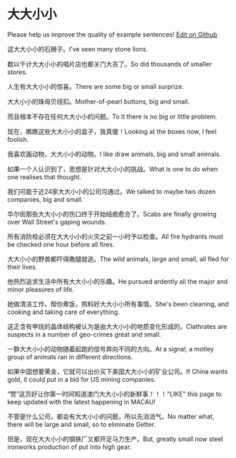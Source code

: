 # 大大小小

Please help us improve the quality of example sentences! [Edit on Github](https://github.com/jiyushe/jiyu-example-sentence-source/blob/main/chinese/dadaxiaoxiao.md)

<p><span class="chinese">这大大小小的石狮子。</span><span class="english">I've seen many stone lions.</span></p>

<p><span class="chinese">数以千计大大小小的唱片店也都关门大吉了。</span><span class="english">So did thousands of smaller stores.</span></p>

<p><span class="chinese">人生有大大小小的惊喜。</span><span class="english">There are some big or small surprize.</span></p>

<p><span class="chinese">大大小小的珠母贝纽扣。</span><span class="english">Mother-of-pearl buttons, big and small.</span></p>

<p><span class="chinese">而且根本不存在任何大大小小的问题。</span><span class="english">To It there is no big or little problem.</span></p>

<p><span class="chinese">现在，瞧瞧这些大大小小的盒子，我真傻！</span><span class="english">Looking at the boxes now, I feel foolish.</span></p>

<p><span class="chinese">我喜欢画动物，大大小小的动物。</span><span class="english">I like draw animals, big and small animals.</span></p>

<p><span class="chinese">如果一个人认识到了，思想是针对大大小小的挑战。</span><span class="english">What is one to do when one realises that thought.</span></p>

<p><span class="chinese">我们可能于近24家大大小小的公司沟通过。</span><span class="english">We talked to maybe two dozen companies, big and small.</span></p>

<p><span class="chinese">华尔街那些大大小小的伤口终于开始结痂愈合了。</span><span class="english">Scabs are finally growing over Wall Street's gaping wounds.</span></p>

<p><span class="chinese">所有消防栓必须在大大小小的火灾之前一小时予以检查。</span><span class="english">All fire hydrants must be checked one hour before all fires.</span></p>

<p><span class="chinese">大大小小的野兽都吓得撒腿就逃。</span><span class="english">The wild animals, large and small, all fled for their lives.</span></p>

<p><span class="chinese">他热烈追求生活中所有大大小小的乐趣。</span><span class="english">He pursued ardently all the major and minor pleasures of life.</span></p>

<p><span class="chinese">她做清洁工作、帮你煮饭，照料好大大小小所有事情。</span><span class="english">She's been cleaning, and cooking and taking care of everything.</span></p>

<p><span class="chinese">这正含有甲烷的晶体结构被认为是由大大小小的地质变化形成的。</span><span class="english">Clathrates are suspects in a number of geo-crimes great and small.</span></p>

<p><span class="chinese">一群大大小小的动物随着起跑的信号奔向不同的方向。</span><span class="english">At a signal, a motley group of animals ran in different directions.</span></p>

<p><span class="chinese">如果中国想要黄金，它就可以出价买下美国大大小小的矿业公司。</span><span class="english">If China wants gold, it could put in a bid for US mining companies.</span></p>

<p><span class="chinese">“赞”这页好让你第一时间知道澳门大大小小的新觧事！！！</span><span class="english">"LIKE" this page to keep updated with the latest happening in MACAU!</span></p>

<p><span class="chinese">不管是什么公司，都会有大大小小的问题，所以先消消气。</span><span class="english">No matter what, there will be large and small, so to eliminate Getter.</span></p>

<p><span class="chinese">但是，现在大大小小的钢铁厂又都开足马力生产。</span><span class="english">But, greatly small now steel ironworks production of put into high gear.</span></p>

